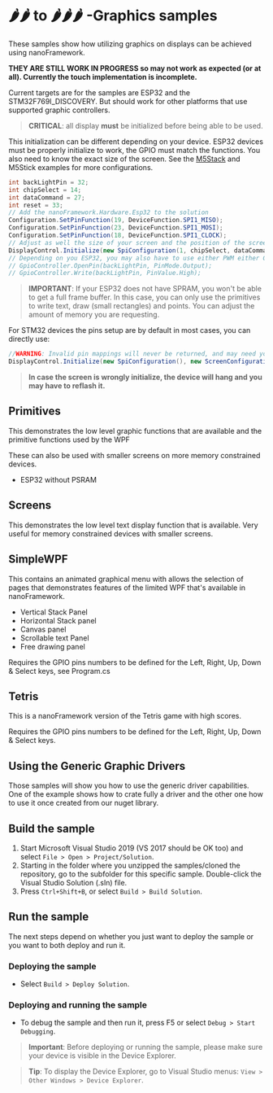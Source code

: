 # 🌶️🌶️ to 🌶️🌶️🌶️ -Graphics samples

These samples show how utilizing graphics on displays can be achieved using nanoFramework.

**THEY ARE STILL WORK IN PROGRESS so may not work as expected (or at all).
Currently the touch implementation is incomplete.**

Current targets are for the samples are ESP32 and the STM32F769I_DISCOVERY. But should work for other platforms that use supported graphic controllers.

> **CRITICAL**: all display **must** be initialized before being able to be used.

This initialization can be different depending on your device. ESP32 devices must be properly initialize to work, the GPIO must match the functions. You also need to know the exact size of the screen. See the [M5Stack](../Screens/README.md) and M5Stick examples for more configurations.

```csharp
int backLightPin = 32;
int chipSelect = 14;
int dataCommand = 27;
int reset = 33;
// Add the nanoFramework.Hardware.Esp32 to the solution
Configuration.SetPinFunction(19, DeviceFunction.SPI1_MISO);
Configuration.SetPinFunction(23, DeviceFunction.SPI1_MOSI);
Configuration.SetPinFunction(18, DeviceFunction.SPI1_CLOCK);
// Adjust as well the size of your screen and the position of the screen on the driver
DisplayControl.Initialize(new SpiConfiguration(1, chipSelect, dataCommand, reset, backLightPin), new ScreenConfiguration(0, 0, 320, 240));
// Depending on you ESP32, you may also have to use either PWM either GPIO to set the backlight pin mode on
// GpioController.OpenPin(backLightPin, PinMode.Output);
// GpioController.Write(backLightPin, PinValue.High);
```

> **IMPORTANT**: If your ESP32 does not have SPRAM, you won't be able to get a full frame buffer. In this case, you can only use the primitives to write text, draw (small rectangles) and points. You can adjust the amount of memory you are requesting.

For STM32 devices the pins setup are by default in most cases, you can directly use:

```csharp
//WARNING: Invalid pin mappings will never be returned, and may need you to reflash the device!
DisplayControl.Initialize(new SpiConfiguration(), new ScreenConfiguration());
```

> **In case the screen is wrongly initialize, the device will hang and you may have to reflash it.**

## Primitives

This demonstrates the low level graphic functions that are available and the primitive functions used by the WPF

These can also be used with smaller screens on more memory constrained devices.

- ESP32 without PSRAM

## Screens

This demonstrates the low level text display function that is available. Very useful for memory constrained devices with smaller screens.

## SimpleWPF

This contains an animated graphical menu with allows the selection of pages that demonstrates features of the limited WPF that's available in nanoFramework.

- Vertical Stack Panel
- Horizontal Stack panel
- Canvas panel
- Scrollable text Panel
- Free drawing panel

Requires the GPIO pins numbers to be defined for the Left, Right, Up, Down & Select keys, see Program.cs

## Tetris

This is a nanoFramework version of the Tetris game with high scores.

Requires the GPIO pins numbers to be defined for the Left, Right, Up, Down & Select keys.

## Using the Generic Graphic Drivers

Those samples will show you how to use the generic driver capabilities. One of the example shows how to crate fully a driver and the other one how to use it once created from our nuget library.

## Build the sample

1. Start Microsoft Visual Studio 2019 (VS 2017 should be OK too) and select `File > Open > Project/Solution`.
1. Starting in the folder where you unzipped the samples/cloned the repository, go to the subfolder for this specific sample. Double-click the Visual Studio Solution (.sln) file.
1. Press `Ctrl+Shift+B`, or select `Build > Build Solution`.

## Run the sample

The next steps depend on whether you just want to deploy the sample or you want to both deploy and run it.

### Deploying the sample

- Select `Build > Deploy Solution`.

### Deploying and running the sample

- To debug the sample and then run it, press F5 or select `Debug > Start Debugging`.

> **Important**: Before deploying or running the sample, please make sure your device is visible in the Device Explorer.

> **Tip**: To display the Device Explorer, go to Visual Studio menus: `View > Other Windows > Device Explorer`.
